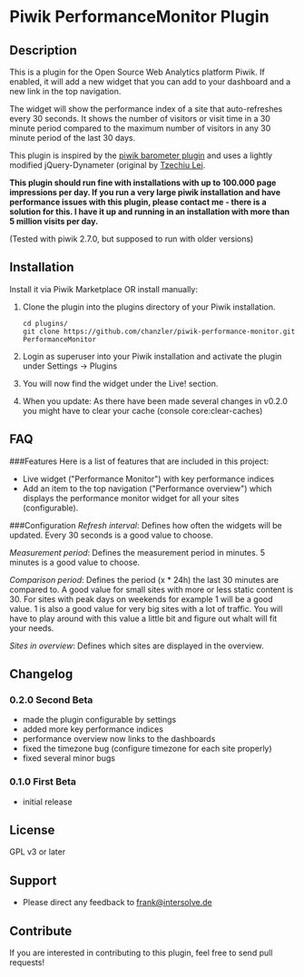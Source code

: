 # Piwik PerformanceMonitor Plugin

## Description

This is a plugin for the Open Source Web Analytics platform Piwik. If enabled, it will add a new widget that you can add to your dashboard and a new link in the top navigation.

The widget will show the performance index of a site that auto-refreshes every 30 seconds. It shows the number of visitors or visit time in a 30 minute period compared to the maximum number of visitors in any 30 minute period of the last 30 days.

This plugin is inspired by the [piwik barometer plugin](https://github.com/halfdan/piwik-barometer-plugin) and uses a lightly modified jQuery-Dynameter (original by [Tzechiu Lei](http://tze1.com/dynameter/).

**This plugin should run fine with installations with up to 100.000 page impressions per day. If you run a very large piwik installation and have performance issues with this plugin, please contact me - there is a solution for this. I have it up and running in an installation with more than 5 million visits per day.**

(Tested with piwik 2.7.0, but supposed to run with older versions)

## Installation

Install it via Piwik Marketplace OR install manually:

1. Clone the plugin into the plugins directory of your Piwik installation.

   ```
   cd plugins/
   git clone https://github.com/chanzler/piwik-performance-monitor.git PerformanceMonitor
   ```

2. Login as superuser into your Piwik installation and activate the plugin under Settings -> Plugins

3. You will now find the widget under the Live! section.

4. When you update: As there have been made several changes in v0.2.0 you might have to clear your cache (console core:clear-caches) 

## FAQ

###Features
Here is a list of features that are included in this project:

* Live widget ("Performance Monitor") with key performance indices
* Add an item to the top navigation ("Performance overview") which displays the performance monitor widget for all your sites (configurable).

###Configuration
*Refresh interval*: Defines how often the widgets will be updated. Every 30 seconds is a good value to choose.

*Measurement period*: Defines the measurement period in minutes. 5 minutes is a good value to choose.

*Comparison period*: Defines the period (x * 24h) the last 30 minutes are compared to. A good value for small sites with more or less static content is 30. For sites with peak days on weekends for example 1 will be a good value. 1 is also a good value for very big sites with a lot of traffic. You will have to play around with this value a little bit and figure out whalt will fit your needs.

*Sites in overview*: Defines which sites are displayed in the overview.  

## Changelog

### 0.2.0 Second Beta
* made the plugin configurable by settings
* added more key performance indices
* performance overview now links to the dashboards
* fixed the timezone bug (configure timezone for each site properly)
* fixed several minor bugs

### 0.1.0 First Beta
* initial release

## License

GPL v3 or later

## Support

* Please direct any feedback to [frank@intersolve.de](mailto:frank@intersolve.de)

## Contribute

If you are interested in contributing to this plugin, feel free to send pull requests!

